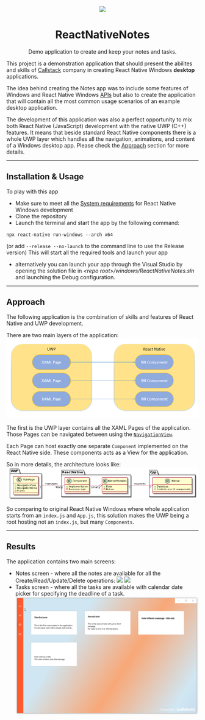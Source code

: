<p align="center">
  <img src="https://github.com/callstack/ReactNativeNotes/tree/feature-readme-update/Resources/img/RNN_README_logo_icon_orange.png">
  <h1 align="center"> ReactNativeNotes </h1>
</p>
<p align="center">
    Demo application to create and keep your notes and tasks.
</p>

This project is a demonstration application that should present the abilites and skills of [Callstack](https://callstack.com) company in creating React Native Windows **desktop** applications.

The idea behind creating the Notes app was to include some features of Windows and React Native Windows [APIs](https://docs.microsoft.com/en-us/windows/uwp/cpp-and-winrt-apis/consume-apis) but also to create the application that will contain all the most common usage scenarios of an example desktop application.

The development of this application was also a perfect opportunity to mix both React Native (JavaScript) development with the native UWP (C++) features.
It means that beside standard React Native components there is a whole UWP layer which handles all the navigation, animations, and content of a Windows desktop app.
Please check the [Approach](#Approach) section for more details.


---
  
## Installation & Usage ##

To play with this app
* Make sure to meet all the [System requirements](https://microsoft.github.io/react-native-windows/docs/rnw-dependencies) for React Native Windows development
* Clone the repository
* Launch the terminal and start the app by the following command:
```
npx react-native run-windows --arch x64
```
(or add `--release --no-launch` to the command line to use the Release version)
This will start all the required tools and launch your app
* alternatively you can launch your app through the Visual Studio by opening the solution file in *\<repo root>/windows/ReactNativeNotes.sln* and launching the Debug configuration.


---

## Approach ##

The following application is the combination of skills and features of React Native and UWP development.

There are two main layers of the application:
![](./Resources/GeneralArchitectureDiagramTransparent.PNG)

The first is the UWP layer contains all the XAML Pages of the application.
Those Pages can be navigated between using the [`NavigationView`](https://docs.microsoft.com/en-us/uwp/api/windows.ui.xaml.controls.navigationview?view=winrt-20348).

Each Page can host exactly one separate `Component` implemented on the React Native side.
These components acts as a View for the application.

So in more details, the architecture looks like:
![](./Resources/DetailedDiagramTransparent.png)

So comparing to original React Native Windows where whole application starts from an `index.js` and `App.js`, this solution makes the UWP being a root hosting not an `index.js`, but many `Components`.



---

## Results ##

The application contains two main screens:
* Notes screen - where all the notes are available for all the Create/Read/Update/Delete operations:
![](./Resources/README-notes-CRUD.gif)
![](./Resources/README-notes-resize.gif)
* Tasks screen - where all the tasks are available with calendar date picker for specifying the deadline of a task.
![](./Resources/README-tasks.gif)

